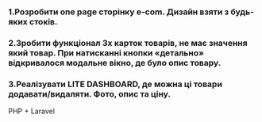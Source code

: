 ### 1.Розробити one page сторінку e-com. Дизайн взяти з будь-яких стоків.

### 2.Зробити функціонал 3х карток товарів, не має значення який товар. При натисканні кнопки «детально» відкривалося модальне вікно, де було опис товару.

### 3.Реалізувати LITE DASHBOARD, де можна ці товари додавати/видаляти. Фото, опис та ціну.

PHP + Laravel
